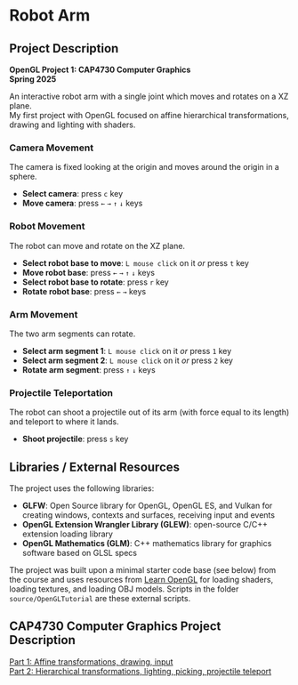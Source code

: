 # Robot Arm

## Project Description
**OpenGL Project 1: CAP4730 Computer Graphics  
Spring 2025**

An interactive robot arm with a single joint which moves and rotates on a XZ plane.<br>
My first project with OpenGL focused on affine hierarchical transformations, drawing and lighting with shaders.

### Camera Movement
The camera is fixed looking at the origin and moves around the origin in a sphere.
- **Select camera**: press `c` key
- **Move camera**: press `←` `→` `↑` `↓` keys

### Robot Movement
The robot can move and rotate on the XZ plane.
- **Select robot base to move**: `L mouse click` on it _or_ press `t` key
- **Move robot base**: press `←` `→` `↑` `↓` keys
- **Select robot base to rotate**: press `r` key
- **Rotate robot base**: press `←` `→` keys

### Arm Movement
The two arm segments can rotate.
- **Select arm segment 1**: `L mouse click` on it _or_ press `1` key
- **Select arm segment 2**: `L mouse click` on it _or_ press `2` key
- **Rotate arm segment**: press `↑` `↓` keys

### Projectile Teleportation
The robot can shoot a projectile out of its arm (with force equal to its length) and teleport to where it lands.
- **Shoot projectile**: press `s` key

## Libraries / External Resources
The project uses the following libraries:
- **GLFW**: Open Source library for OpenGL, OpenGL ES, and Vulkan for creating windows, contexts and surfaces, receiving input and events
- **OpenGL Extension Wrangler Library (GLEW)**: open-source C/C++ extension loading library
- **OpenGL Mathematics (GLM)**: C++ mathematics library for graphics software based on GLSL specs

The project was built upon a minimal starter code base (see below) from the course and uses resources from [Learn OpenGL](https://www.opengl-tutorial.org/) for loading shaders, loading textures, and loading OBJ models. Scripts in the folder `source/OpenGLTutorial` are these external scripts.

## CAP4730 Computer Graphics Project Description
[Part 1: Affine transformations, drawing, input](https://www.cise.ufl.edu/research/SurfLab/gfxNotes/cap4730/HW/Prj1/hw1a.html)<br>
[Part 2: Hierarchical transformations, lighting, picking, projectile teleport](https://www.cise.ufl.edu/research/SurfLab/gfxNotes/cap4730/HW/Prj1/hw1b.html)
